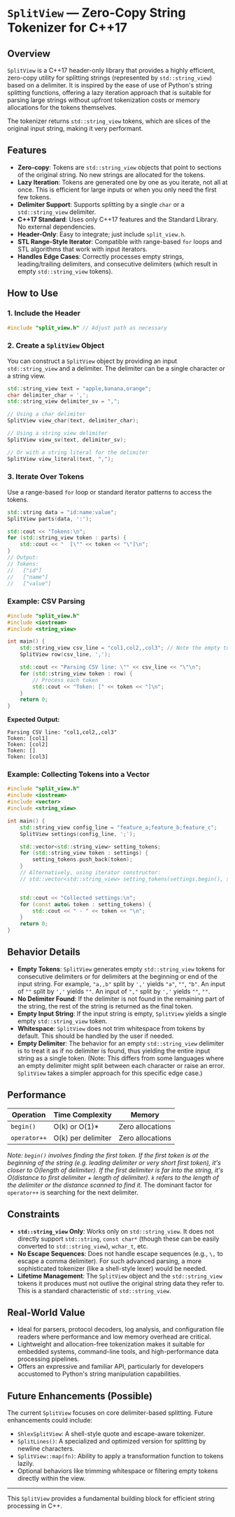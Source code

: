 # `SplitView` — Zero-Copy String Tokenizer for C++17

## Overview

`SplitView` is a C++17 header-only library that provides a highly efficient, zero-copy utility for splitting strings (represented by `std::string_view`) based on a delimiter. It is inspired by the ease of use of Python's string splitting functions, offering a lazy iteration approach that is suitable for parsing large strings without upfront tokenization costs or memory allocations for the tokens themselves.

The tokenizer returns `std::string_view` tokens, which are slices of the original input string, making it very performant.

## Features

*   **Zero-copy**: Tokens are `std::string_view` objects that point to sections of the original string. No new strings are allocated for the tokens.
*   **Lazy Iteration**: Tokens are generated one by one as you iterate, not all at once. This is efficient for large inputs or when you only need the first few tokens.
*   **Delimiter Support**: Supports splitting by a single `char` or a `std::string_view` delimiter.
*   **C++17 Standard**: Uses only C++17 features and the Standard Library. No external dependencies.
*   **Header-Only**: Easy to integrate; just include `split_view.h`.
*   **STL Range-Style Iterator**: Compatible with range-based `for` loops and STL algorithms that work with input iterators.
*   **Handles Edge Cases**: Correctly processes empty strings, leading/trailing delimiters, and consecutive delimiters (which result in empty `std::string_view` tokens).

## How to Use

### 1. Include the Header

```cpp
#include "split_view.h" // Adjust path as necessary
```

### 2. Create a `SplitView` Object

You can construct a `SplitView` object by providing an input `std::string_view` and a delimiter. The delimiter can be a single character or a string view.

```cpp
std::string_view text = "apple,banana,orange";
char delimiter_char = ',';
std::string_view delimiter_sv = ",";

// Using a char delimiter
SplitView view_char(text, delimiter_char);

// Using a string_view delimiter
SplitView view_sv(text, delimiter_sv);

// Or with a string literal for the delimiter
SplitView view_literal(text, ",");
```

### 3. Iterate Over Tokens

Use a range-based `for` loop or standard iterator patterns to access the tokens.

```cpp
std::string data = "id:name:value";
SplitView parts(data, ':');

std::cout << "Tokens:\n";
for (std::string_view token : parts) {
    std::cout << "  [\"" << token << "\"]\n";
}
// Output:
// Tokens:
//   ["id"]
//   ["name"]
//   ["value"]
```

### Example: CSV Parsing

```cpp
#include "split_view.h"
#include <iostream>
#include <string_view>

int main() {
    std::string_view csv_line = "col1,col2,,col3"; // Note the empty token
    SplitView row(csv_line, ',');

    std::cout << "Parsing CSV line: \"" << csv_line << "\"\n";
    for (std::string_view token : row) {
        // Process each token
        std::cout << "Token: [" << token << "]\n";
    }
    return 0;
}
```

**Expected Output:**

```
Parsing CSV line: "col1,col2,,col3"
Token: [col1]
Token: [col2]
Token: []
Token: [col3]
```

### Example: Collecting Tokens into a Vector

```cpp
#include "split_view.h"
#include <iostream>
#include <vector>
#include <string_view>

int main() {
    std::string_view config_line = "feature_a;feature_b;feature_c";
    SplitView settings(config_line, ';');

    std::vector<std::string_view> setting_tokens;
    for (std::string_view token : settings) {
        setting_tokens.push_back(token);
    }
    // Alternatively, using iterator constructor:
    // std::vector<std::string_view> setting_tokens(settings.begin(), settings.end());


    std::cout << "Collected settings:\n";
    for (const auto& token : setting_tokens) {
        std::cout << " - " << token << "\n";
    }
    return 0;
}
```

## Behavior Details

*   **Empty Tokens**: `SplitView` generates empty `std::string_view` tokens for consecutive delimiters or for delimiters at the beginning or end of the input string. For example, `"a,,b"` split by `','` yields `"a"`, `""`, `"b"`. An input of `""` split by `','` yields `""`. An input of `","` split by `','` yields `""`, `""`.
*   **No Delimiter Found**: If the delimiter is not found in the remaining part of the string, the rest of the string is returned as the final token.
*   **Empty Input String**: If the input string is empty, `SplitView` yields a single empty `std::string_view` token.
*   **Whitespace**: `SplitView` does not trim whitespace from tokens by default. This should be handled by the user if needed.
*   **Empty Delimiter**: The behavior for an empty `std::string_view` delimiter is to treat it as if no delimiter is found, thus yielding the entire input string as a single token. (Note: This differs from some languages where an empty delimiter might split between each character or raise an error. `SplitView` takes a simpler approach for this specific edge case.)

## Performance

| Operation    | Time Complexity    | Memory                    |
|--------------|--------------------|---------------------------|
| `begin()`    | O(k) or O(1)*      | Zero allocations          |
| `operator++` | O(k) per delimiter | Zero allocations          |

*Note: `begin()` involves finding the first token. If the first token is at the beginning of the string (e.g. leading delimiter or very short first token), it's closer to O(length of delimiter). If the first delimiter is far into the string, it's O(distance to first delimiter + length of delimiter). `k` refers to the length of the delimiter or the distance scanned to find it.* The dominant factor for `operator++` is searching for the next delimiter.

## Constraints

*   **`std::string_view` Only**: Works only on `std::string_view`. It does not directly support `std::string`, `const char*` (though these can be easily converted to `std::string_view`), `wchar_t`, etc.
*   **No Escape Sequences**: Does not handle escape sequences (e.g., `\,` to escape a comma delimiter). For such advanced parsing, a more sophisticated tokenizer (like a shell-style lexer) would be needed.
*   **Lifetime Management**: The `SplitView` object and the `std::string_view` tokens it produces must not outlive the original string data they refer to. This is a standard characteristic of `std::string_view`.

## Real-World Value

*   Ideal for parsers, protocol decoders, log analysis, and configuration file readers where performance and low memory overhead are critical.
*   Lightweight and allocation-free tokenization makes it suitable for embedded systems, command-line tools, and high-performance data processing pipelines.
*   Offers an expressive and familiar API, particularly for developers accustomed to Python's string manipulation capabilities.

## Future Enhancements (Possible)

The current `SplitView` focuses on core delimiter-based splitting. Future enhancements could include:

*   `ShlexSplitView`: A shell-style quote and escape-aware tokenizer.
*   `SplitLines()`: A specialized and optimized version for splitting by newline characters.
*   `SplitView::map(fn)`: Ability to apply a transformation function to tokens lazily.
*   Optional behaviors like trimming whitespace or filtering empty tokens directly within the view.

---

This `SplitView` provides a fundamental building block for efficient string processing in C++.
